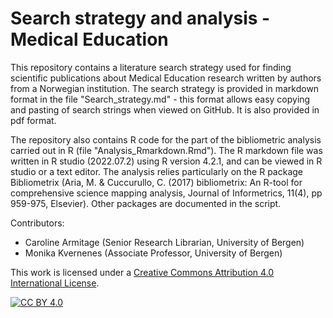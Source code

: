 # Search strategy and analysis - Medical Education

This repository contains a literature search strategy used for finding scientific publications about Medical Education research written by authors from a Norwegian institution. The search strategy is provided in markdown format in the file "Search_strategy.md" - this format allows easy copying and pasting of search strings when viewed on GitHub. It is also provided in pdf format. 

The repository also contains R code for the part of the bibliometric analysis carried out in R (file "Analysis_Rmarkdown.Rmd"). The R markdown file was written in R studio (2022.07.2) using R version 4.2.1, and can be viewed in R studio or a text editor. The analysis relies particularly on the R package Bibliometrix (Aria, M. & Cuccurullo, C. (2017) bibliometrix: An R-tool for comprehensive science mapping analysis, Journal of Informetrics, 11(4), pp 959-975, Elsevier). Other packages are documented in the script.

Contributors: 
- Caroline Armitage (Senior Research Librarian, University of Bergen)
- Monika Kvernenes (Associate Professor, University of Bergen)


This work is licensed under a
[Creative Commons Attribution 4.0 International License][cc-by].

[![CC BY 4.0][cc-by-image]][cc-by]

[cc-by]: http://creativecommons.org/licenses/by/4.0/
[cc-by-image]: https://i.creativecommons.org/l/by/4.0/88x31.png
[cc-by-shield]: https://img.shields.io/badge/License-CC%20BY%204.0-lightgrey.svg
